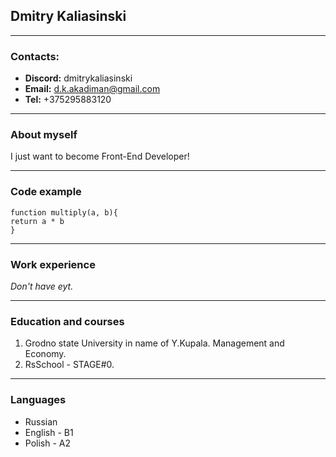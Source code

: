 ## **Dmitry Kaliasinski**

---

### **Contacts:**

- **Discord:** dmitrykaliasinski
- **Email:** d.k.akadiman@gmail.com
- **Tel:** +375295883120

---

### **About myself**

I just want to become Front-End Developer!

---

### **Code example**

```
function multiply(a, b){
return a * b
}

```

---

### **Work experience**

_Don't have eyt._

---

### **Education and courses**

1. Grodno state University in name of Y.Kupala. Management and Economy.
2. RsSchool - STAGE#0.

---

### **Languages**

- Russian
- English - B1
- Polish - A2
